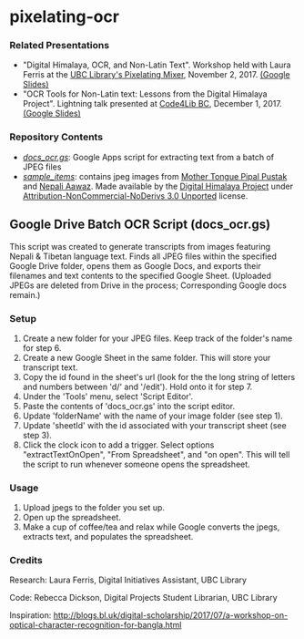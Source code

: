 # pixelating-ocr

### Related Presentations

- "Digital Himalaya, OCR, and Non-Latin Text". Workshop held with Laura Ferris at the [UBC Library's Pixelating Mixer](https://events.library.ubc.ca/series/118), November 2, 2017. [(Google Slides)](https://docs.google.com/presentation/d/1euANzVrodh9U2L69O2uEfU7NHyEW5zM_gA_Vh0HYxbA/edit?usp=sharing)
- "OCR Tools for Non-Latin text: Lessons from the Digital Himalaya Project". Lightning talk presented at [Code4Lib BC](https://wiki.code4lib.org/BC), December 1, 2017. [(Google Slides)](https://docs.google.com/presentation/d/12AtxABkYr9m2bJY6Pa3jEIViHAlt39lyrc1ZhvCakI8/edit?usp=sharing)

### Repository Contents
- [*docs_ocr.gs*](./docs_ocr.gs): Google Apps script for extracting text from a batch of JPEG files
- [*sample_items*](./sample_items): contains jpeg images from [Mother Tongue Pipal Pustak](http://www.digitalhimalaya.com/collections/journals/mtpp/) and [Nepali Aawaz](http://www.digitalhimalaya.com/collections/journals/nepaliaawaz/). Made available by the [Digital Himalaya Project](http://www.digitalhimalaya.com) under [Attribution-NonCommercial-NoDerivs 3.0 Unported](https://creativecommons.org/licenses/by-nc-nd/3.0/) license.

## Google Drive Batch OCR Script (docs_ocr.gs)

This script was created to generate transcripts from images featuring Nepali & Tibetan language text. Finds all JPEG files within the specified Google Drive folder, opens them as Google Docs, and exports their filenames and text contents to the specified Google Sheet. (Uploaded JPEGs are deleted from Drive in the process; Corresponding Google docs remain.)

### Setup

1. Create a new folder for your JPEG files. Keep track of the folder's name for step 6.
2. Create a new Google Sheet in the same folder. This will store your transcript text.
3. Copy the id found in the sheet's url (look for the the long string of letters and numbers between 'd/' and '/edit'). Hold onto it for step 7.
4. Under the 'Tools' menu, select 'Script Editor'.
5. Paste the contents of 'docs_ocr.gs' into the script editor.
6. Update 'folderName' with the name of your image folder (see step 1).
7. Update 'sheetId' with the id associated with your transcript sheet (see step 3).
8. Click the clock icon to add a trigger. Select options "extractTextOnOpen", "From Spreadsheet", and "on open". This will tell the script to run whenever someone opens the spreadsheet.

### Usage

1. Upload jpegs to the folder you set up.
2. Open up the spreadsheet.
3. Make a cup of coffee/tea and relax while Google converts the jpegs, extracts text, and populates the spreadsheet.

### Credits

Research: Laura Ferris, Digital Initiatives Assistant, UBC Library

Code: Rebecca Dickson, Digital Projects Student Librarian, UBC Library

Inspiration: http://blogs.bl.uk/digital-scholarship/2017/07/a-workshop-on-optical-character-recognition-for-bangla.html
